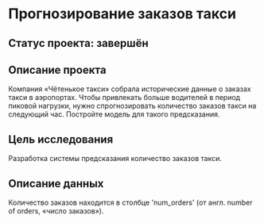 # Прогнозирование заказов такси

## Статус проекта: завершён

## Описание проекта

Компания «Чётенькое такси» собрала исторические данные о заказах такси в аэропортах. Чтобы привлекать больше водителей в период пиковой нагрузки, нужно спрогнозировать количество заказов такси на следующий час. Постройте модель для такого предсказания.

## Цель исследования

Разработка системы предсказания количество заказов такси.

## Описание данных

Количество заказов находится в столбце 'num_orders' (от англ. number of orders, «число заказов»).
